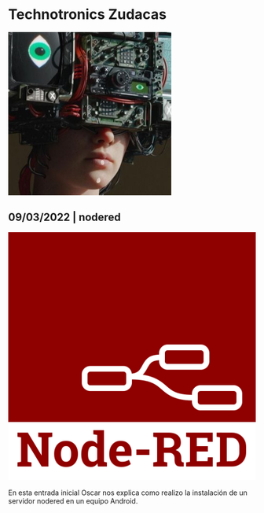 # Technotronics Zudacas

![TechnotronicsZudacas blog](img/logo.jpg)

## 09/03/2022 | nodered

![nodered](img/nodered.png)

En esta entrada inicial Oscar nos explica como realizo la instalación de un servidor nodered en un equipo Android.